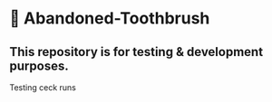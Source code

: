 # 🎩 Abandoned-Toothbrush
## This repository is for testing & development purposes.
Testing ceck runs
